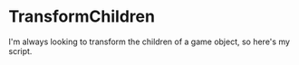 # TransformChildren
I'm always looking to transform the children of a game object, so here's my script.
